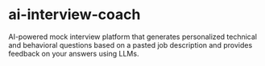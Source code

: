 # ai-interview-coach
AI-powered mock interview platform that generates personalized technical and behavioral questions based on a pasted job description and provides feedback on your answers using LLMs.
